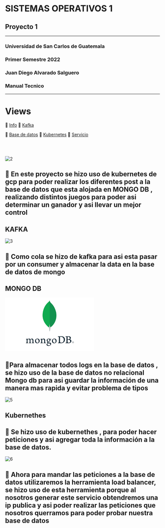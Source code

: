 # SISTEMAS OPERATIVOS 1
##  Proyecto 1 

---

### Universidad de San Carlos de Guatemala
### Primer Semestre 2022
###  Juan Diego Alvarado Salguero

### Manual Tecnico


---

# Views

:round_pushpin: [Info](#id2)
:round_pushpin: [Kafka](#id3)

:round_pushpin: [Base de datos](#id4)
:round_pushpin: [Kubernetes](#id5)
:round_pushpin: [Servicio](#id6)

<br>
<br>



![2](https://github.com/solaresjuan98/sopes1-proyecto-1s2022/blob/main/Manuales/Imagenes/google_cloud.png)

## :beginner:   En este proyecto se hizo uso de kubernetes de gcp para poder realizar los diferentes  post a la base de datos  que esta alojada en MONGO DB  ,  realizando distintos juegos para poder asi determinar un ganador  y asi llevar un mejor control   <a name="id2"></a>


## KAFKA
![3](https://github.com/solaresjuan98/sopes1-proyecto-1s2022/blob/main/Manuales/Imagenes/volumes.jpg)
## :beginner: Como cola  se hizo de kafka   para asi esta pasar por un consumer y almacenar la data en la base de datos de mongo <a name="id3"></a>

## MONGO DB 

![4](https://github.com/Juandi22001/Practica1Sopes/blob/main/Manuales/Img/mongo.png)

## :beginner:Para almacenar todos logs en la base de datos , se hizo  uso de la base de datos no relacional Mongo db para asi guardar la información de una manera  mas rapida  y evitar problema de tipos  <a name="id4"></a>



![5](https://github.com/solaresjuan98/sopes1-proyecto-1s2022/blob/main/Manuales/Imagenes/cloud_functions.png)
## Kubernethes
## :beginner:  Se hizo uso de kubernethes , para poder    hacer peticiones y asi agregar toda la información a la base de datos.


![6](https://github.com/solaresjuan98/sopes1-proyecto-1s2022/blob/main/Manuales/Imagenes/load_balancer.png)

## :beginner:  Ahora para mandar las peticiones a la base de datos  utilizaremos la herramienta load balancer, se hizo uso de esta herramienta porque al nosotros  generar este servicio obtendremos una ip publica y asi poder realizar las peticiones que nosotros querramos para poder probar nuestra base de datos <a name="id6"></a>


